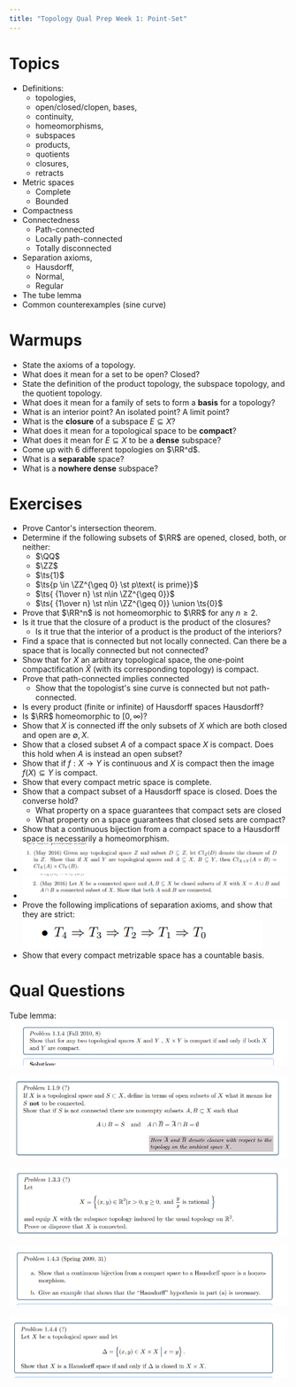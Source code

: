 ```yaml
---
title: "Topology Qual Prep Week 1: Point-Set"
---
```


# Topics

- Definitions:
	-   topologies, 
	-   open/closed/clopen, bases, 
	-   continuity, 
	-   homeomorphisms, 
	-   subspaces 
	-   products, 
	-   quotients
	-   closures, 
	-   retracts
- Metric spaces
	- Complete
	- Bounded
- Compactness
-   Connectedness 
	-   Path-connected
	-    Locally path-connected
	-    Totally disconnected
-   Separation axioms, 
	-   Hausdorff, 
	-   Normal, 
	-   Regular
-   The tube lemma
-   Common counterexamples (sine curve)

# Warmups

- State the axioms of a topology.
- What does it mean for a set to be open? Closed?
- State the definition of the product topology, the subspace topology, and the quotient topology.
- What does it mean for a family of sets to form a **basis** for a topology?
- What is an interior point? An isolated point? A limit point?
- What is the **closure** of a subspace $E\subseteq X$?
- What does it mean for a topological space to be **compact**?
- What does it mean for $E\subseteq X$ to be a **dense** subspace?
- Come up with 6 different topologies on $\RR^d$.
- What is a **separable** space?
- What is a **nowhere dense** subspace?

# Exercises
- Prove Cantor's intersection theorem.
- Determine if the following subsets of $\RR$ are opened, closed, both, or neither:
	- $\QQ$
	- $\ZZ$
	- $\ts{1}$
	- $\ts{p \in \ZZ^{\geq 0} \st p\text{ is prime}}$
	- $\ts{ {1\over n} \st n\in \ZZ^{\geq 0}}$
	-  $\ts{ {1\over n} \st n\in \ZZ^{\geq 0}} \union \ts{0}$
-  Prove that $\RR^n$ is not homeomorphic to $\RR$ for any $n\geq 2$.
-  Is it true that the closure of a product is the product of the closures?
	-  Is it true that the interior of a product is the product of the interiors?
- Find a space that is connected but not locally connected.
	Can there be a space that is locally connected but not connected?
- Show that for $X$ an arbitrary topological space, the one-point compactification $\hat X$ (with its corresponding topology) is compact.
- Prove that path-connected implies connected
	- Show that the topologist's sine curve is connected but not path-connected.
- Is every product (finite or infinite) of Hausdorff spaces Hausdorff?
- Is $\RR$ homeomorphic to $[0, \infty)$?
- Show that $X$ is connected iff the only subsets of $X$ which are both closed and open are $\emptyset, X$.
- Show that a closed subset $A$ of a compact space $X$ is compact.
	Does this hold when $A$ is instead an open subset?
- Show that if $f:X\to Y$ is continuous and $X$ is compact then the image $f(X)\subseteq Y$ is compact.
- Show that every compact metric space is complete.
- Show that a compact subset of a Hausdorff space is closed.
	Does the converse hold?
	- What property on a space guarantees that compact sets are closed
	- What property on a space guarantees that closed sets are compact?
- Show that a continuous bijection from a compact space to a Hausdorff space is necessarily a homeomorphism.
- ![](../../attachments/Pasted%20image%2020210520145801.png)
- ![](../../attachments/Pasted%20image%2020210520145810.png)
- Prove the following implications of separation axioms, and show that they are strict:
![](../../attachments/Pasted%20image%2020210520150233.png)
- Show that every compact metrizable space has a countable basis.

# Qual Questions

Tube lemma:
![](../../attachments/Pasted%20image%2020210520142907.png)

![](../../attachments/Pasted%20image%2020210520143017.png)

![](../../attachments/Pasted%20image%2020210520143456.png)

![](../../attachments/Pasted%20image%2020210520143537.png)

![](../../attachments/Pasted%20image%2020210520143652.png)
